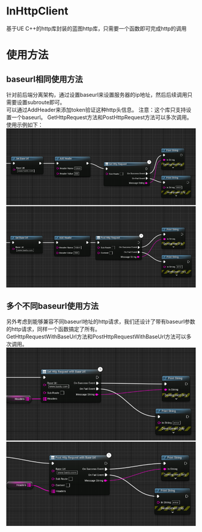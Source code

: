 # InHttpClient
基于UE C++的http库封装的蓝图http库，只需要一个函数即可完成http的调用

# 使用方法
## baseurl相同使用方法
针对前后端分离架构，通过设置baseurl来设置服务器的ip地址，然后后续调用只需要设置subroute即可。  
可以通过AddHeader来添加token验证这种http头信息。
注意：这个库只支持设置一个baseurl。
GetHttpRequest方法和PostHttpRequest方法可以多次调用。使用示例如下：
![GetHttpRequest](./Images/GetHttpRequest.jpg)
![PostHttpRequest](./Images/PostHttpRequest.jpg)


## 多个不同baseurl使用方法
另外考虑到能够兼容不同baseurl地址的http请求，我们还设计了带有baseurl参数的http请求，同样一个函数搞定了所有。  
GetHttpRequestWithBaseUrl方法和PostHttpRequestWithBaseUrl方法可以多次调用。  
![GetHttpRequestWithBaseUrl](./Images/GetHttpRequestWithBaseUrl.jpg)
![PostHttpRequestWithBaseUrl](./Images/PostHttpRequestWithBaseUrl.jpg)
